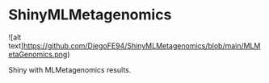 # ShinyMLMetagenomics

![alt text]https://github.com/DiegoFE94/ShinyMLMetagenomics/blob/main/MLMetaGenomics.png)

Shiny with MLMetagenomics results.
